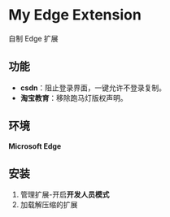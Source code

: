 # My Edge Extension
自制 Edge 扩展
## 功能
- **csdn**：阻止登录界面，一键允许不登录复制。
- **淘宝教育**：移除跑马灯版权声明。

## 环境
**Microsoft Edge**

## 安装
1. 管理扩展-开启**开发人员模式**
2. 加载解压缩的扩展
